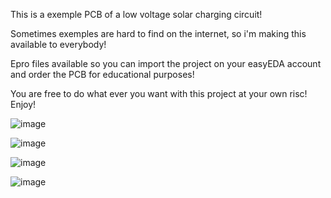This is a exemple PCB of a low voltage solar charging circuit!

Sometimes exemples are hard to find on the internet, so i'm making this available to everybody!

Epro files available so you can import the project on your easyEDA account and order the PCB for educational purposes!

You are free to do what ever you want with this project at your own risc! Enjoy!

![image](https://github.com/Rodis500/CN3791/assets/102040214/974fdf4c-de94-4774-b81a-6bc706da74a0)

![image](https://github.com/Rodis500/CN3791/assets/102040214/7e9b6758-5fb1-4309-8fac-141bac6ce845)

![image](https://github.com/Rodis500/CN3791/assets/102040214/afb3bdce-f319-40af-ba5e-5167096e7648)

![image](https://github.com/Rodis500/CN3791/assets/102040214/1e5f90fc-3613-4eac-8cd2-181914a7efde)
